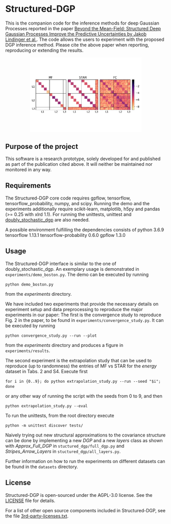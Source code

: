 # Structured-DGP

This is the companion code for the inference methods for deep Gaussian Processes
reported in the paper [Beyond the Mean-Field: Structured Deep Gaussian Processes Improve the Predictive Uncertainties by Jakob Lindinger et al.](https://arxiv.org/abs/2005.11110).
The code allows the users to experiment with the proposed DGP inference method.
Please cite the above paper when reporting, reproducing or extending the results.

<p align="center">
  <img src="img/thumbnail_landscape.png" width="350">
</p>

## Purpose of the project

This software is a research prototype, solely developed for and published as
part of the publication cited above. It will neither be
maintained nor monitored in any way.

## Requirements

The Structured-DGP core code requires gpflow, tensorflow, tensorflow_probability, numpy, and scipy.
Running the demo and the experiments additionally require scikit-learn, matplotlib, h5py and pandas (>= 0.25 with xlrd 1.1).
For running the unittests, unittest and [doubly_stochastic_dgp](https://github.com/ICL-SML/Doubly-Stochastic-DGP) are also needed.

A possible environment fulfilling the dependencies consists of
python 3.6.9
tensorflow 1.13.1
tensorflow-probability 0.6.0
gpflow 1.3.0

## Usage

The Structured-DGP interface is similar to the one of doubly_stochastic_dgp.
An exemplary usage is demonstrated in `experiments/demo_boston.py`.
The demo can be executed by running
```
python demo_boston.py
```
from the _experiments_ directory.

We have included two experiments that provide the necessary details on experiment setup and data preprocessing to reproduce the major experiments in our paper:
The first is the convergence study to reproduce Fig. 2 in the paper, to be found in `experiments/convergence_study.py`.
It can be executed by running
```
python convergence_study.py --run --plot
```
from the _experiments_ directory and produces a figure in `experiments/results`.

The second experiment is the extrapolation study that can be used to reproduce (up to randomness) the entries of MF vs STAR for the _energy_ dataset in Tabs. 2 and S4.
Execute first
```
for i in {0..9}; do python extrapolation_study.py --run --seed "$i"; done
```
or any other way of running the script with the seeds from 0 to 9, and then
```
python extrapolation_study.py --eval
```

To run the unittests, from the root directory execute

```
python -m unittest discover tests/
```

Naively trying out new structural approximations to the covariance structure can be done
by implementing a new _DGP_ and a new _layers_ class as shown with
_Approx_Full_DGP_ in `stuctured_dgp/full_dgp.py` and _Stripes_Arrow_Layers_ in `stuctured_dgp/all_layers.py`.

Further information on how to run the experiments on different datasets can be found in the `datasets` directory.

## License

Structured-DGP is open-sourced under the AGPL-3.0 license. See the
[LICENSE](LICENSE) file for details.

For a list of other open source components included in Structured-DGP, see the
file [3rd-party-licenses.txt](3rd-party-licenses.txt).
